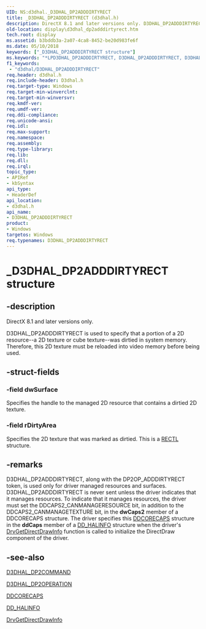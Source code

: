 ```yaml
---
UID: NS:d3dhal._D3DHAL_DP2ADDDIRTYRECT
title: _D3DHAL_DP2ADDDIRTYRECT (d3dhal.h)
description: DirectX 8.1 and later versions only. D3DHAL_DP2ADDDIRTYRECT is used to specify that a portion of a 2D resource--a 2D texture or cube texture--was dirtied in system memory. Therefore, this 2D texture must be reloaded into video memory before being used.
old-location: display\d3dhal_dp2adddirtyrect.htm
tech.root: display
ms.assetid: b3bddb3a-2a07-4ca8-8452-be20d983fe6f
ms.date: 05/10/2018
keywords: ["_D3DHAL_DP2ADDDIRTYRECT structure"]
ms.keywords: "*LPD3DHAL_DP2ADDDIRTYRECT, D3DHAL_DP2ADDDIRTYRECT, D3DHAL_DP2ADDDIRTYRECT structure [Display Devices], LPD3DHAL_DP2ADDDIRTYRECT, LPD3DHAL_DP2ADDDIRTYRECT structure pointer [Display Devices], _D3DHAL_DP2ADDDIRTYRECT, d3dhal/D3DHAL_DP2ADDDIRTYRECT, d3dhal/LPD3DHAL_DP2ADDDIRTYRECT, d3dstrct_64c25041-cbd9-4073-a42a-e9fb304e0d65.xml, display.d3dhal_dp2adddirtyrect"
f1_keywords:
 - "d3dhal/D3DHAL_DP2ADDDIRTYRECT"
req.header: d3dhal.h
req.include-header: D3dhal.h
req.target-type: Windows
req.target-min-winverclnt: 
req.target-min-winversvr: 
req.kmdf-ver: 
req.umdf-ver: 
req.ddi-compliance: 
req.unicode-ansi: 
req.idl: 
req.max-support: 
req.namespace: 
req.assembly: 
req.type-library: 
req.lib: 
req.dll: 
req.irql: 
topic_type:
- APIRef
- kbSyntax
api_type:
- HeaderDef
api_location:
- d3dhal.h
api_name:
- D3DHAL_DP2ADDDIRTYRECT
product:
- Windows
targetos: Windows
req.typenames: D3DHAL_DP2ADDDIRTYRECT
---
```


# _D3DHAL_DP2ADDDIRTYRECT structure


## -description



   DirectX 8.1 and later versions only.
   

D3DHAL_DP2ADDDIRTYRECT is used to specify that a portion of a 2D resource--a 2D texture or cube texture--was dirtied in system memory. Therefore, this 2D texture must be reloaded into video memory before being used. 


## -struct-fields




### -field dwSurface

Specifies the handle to the managed 2D resource that contains a dirtied 2D texture.


### -field rDirtyArea

Specifies the 2D texture that was marked as dirtied. This is a <a href="https://docs.microsoft.com/windows/win32/api/windef/ns-windef-rectl">RECTL</a> structure.


## -remarks



D3DHAL_DP2ADDDIRTYRECT, along with the DP2OP_ADDDIRTYRECT token, is used only for driver managed resources and surfaces. D3DHAL_DP2ADDDIRTYRECT is never sent unless the driver indicates that it manages resources. To indicate that it manages resources, the driver must set the DDCAPS2_CANMANAGERESOURCE bit, in addition to the DDCAPS2_CANMANAGETEXTURE bit, in the <b>dwCaps2</b> member of a DDCORECAPS structure. The driver specifies this <a href="https://docs.microsoft.com/windows/desktop/api/ddrawi/ns-ddrawi-_ddcorecaps">DDCORECAPS</a> structure in the <b>ddCaps</b> member of a <a href="https://docs.microsoft.com/windows/win32/api/ddrawint/ns-ddrawint-dd_halinfo">DD_HALINFO</a> structure when the driver's <a href="https://docs.microsoft.com/windows/desktop/api/winddi/nf-winddi-drvgetdirectdrawinfo">DrvGetDirectDrawInfo</a> function is called to initialize the DirectDraw component of the driver.




## -see-also




<a href="https://docs.microsoft.com/windows-hardware/drivers/ddi/d3dhal/ns-d3dhal-_d3dhal_dp2command">D3DHAL_DP2COMMAND</a>



<a href="https://docs.microsoft.com/windows-hardware/drivers/ddi/d3dhal/ne-d3dhal-_d3dhal_dp2operation">D3DHAL_DP2OPERATION</a>



<a href="https://docs.microsoft.com/windows/desktop/api/ddrawi/ns-ddrawi-_ddcorecaps">DDCORECAPS</a>



<a href="https://docs.microsoft.com/windows/win32/api/ddrawint/ns-ddrawint-dd_halinfo">DD_HALINFO</a>



<a href="https://docs.microsoft.com/windows/desktop/api/winddi/nf-winddi-drvgetdirectdrawinfo">DrvGetDirectDrawInfo</a>
 

 

